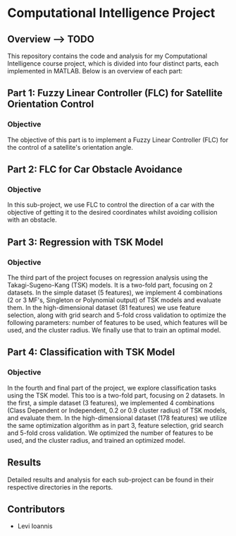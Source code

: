 # Computational Intelligence Project

## Overview --> TODO
This repository contains the code and analysis for my Computational Intelligence course project, which is divided into four distinct parts, each implemented in MATLAB. Below is an overview of each part:

## Part 1: Fuzzy Linear Controller (FLC) for Satellite Orientation Control
### Objective
The objective of this part is to implement a Fuzzy Linear Controller (FLC) for the control of a satellite's orientation angle.

## Part 2: FLC for Car Obstacle Avoidance
### Objective
In this sub-project, we use FLC to control the direction of a car with the objective of getting it to the desired coordinates whilst avoiding collision with an obstacle.

## Part 3: Regression with TSK Model
### Objective
The third part of the project focuses on regression analysis using the Takagi-Sugeno-Kang (TSK) models. It is a two-fold part, focusing on 2 datasets. In the simple dataset (5 features), we implement 4 combinations (2 or 3 MF's, Singleton or Polynomial output) of TSK models and evaluate them. In the high-dimensional dataset (81 features) we use feature selection, along with grid search and 5-fold cross validation to optimize the following parameters: number of features to be used, which features will be used, and the cluster radius. We finally use that to train an optimal model.

## Part 4: Classification with TSK Model
### Objective
In the fourth and final part of the project, we explore classification tasks using the TSK model. This too is a two-fold part, focusing on 2 datasets. In the first, a simple dataset (3 features), we implemented 4 combinations (Class Dependent or Independent, 0.2 or 0.9 cluster radius) of TSK models, and evaluate them. In the high-dimensional dataset (178 features) we utilize the same optimization algorithm as in part 3, feature selection, grid search and 5-fold cross validation. We optimized the number of features to be used, and the cluster radius, and trained an optimized model.

## Results
Detailed results and analysis for each sub-project can be found in their respective directories in the reports.

## Contributors
- Levi Ioannis

